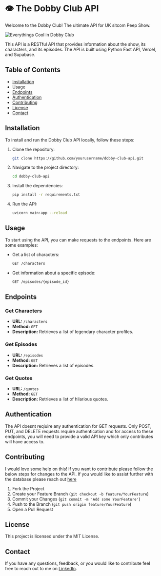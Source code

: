 # 👁️ The Dobby Club API

Welcome to the Dobby Club! The ultimate API for UK sitcom Peep Show.

![Everythings Cool in Dobby Club]((https://cofuvfbkdyfchroaxcvi.supabase.co/storage/v1/object/public/memes/everythings-cool-in-dobby-club.jpeg))

This API is a RESTful API that provides information about the show, its characters, and its episodes. The API is built using Python Fast API, Vercel, and Supabase.

## Table of Contents

- [Installation](#installation)
- [Usage](#usage)
- [Endpoints](#endpoints)
- [Authentication](#authentication)
- [Contributing](#contributing)
- [License](#license)
- [Contact](#contact)

## Installation

To install and run the Dobby Club API locally, follow these steps:

1. Clone the repository:
    ```sh
    git clone https://github.com/yourusername/dobby-club-api.git
    ```
2. Navigate to the project directory:
    ```sh
    cd dobby-club-api
    ```
3. Install the dependencies:
    ```sh
    pip install -r requirements.txt
    ```
4. Run the API:
    ```sh
    uvicorn main:app --reload
    ```

## Usage

To start using the API, you can make requests to the endpoints. Here are some examples:

- Get a list of characters:
    ```sh
    GET /characters
    ```
- Get information about a specific episode:
    ```sh
    GET /episodes/{episode_id}
    ```

## Endpoints

### Get Characters
- **URL:** `/characters`
- **Method:** `GET`
- **Description:** Retrieves a list of legendary character profiles.

### Get Episodes
- **URL:** `/episodes`
- **Method:** `GET`
- **Description:** Retrieves a list of episodes.

### Get Quotes
- **URL:** `/quotes`
- **Method:** `GET`
- **Description:** Retrieves a list of hilarious quotes.

## Authentication

The API doesnt reqiuire any authentication for GET requests. Only POST, PUT, and DELETE requests require authentication and for access to these endpoints, you will need to provide a valid API key which only contributes will have access to.

## Contributing

I would love some help on this! If you want to contribute please follow the below steps for changes to the API. If you would like to assist further with the database please reach out [here](#contact)

1. Fork the Project
2. Create your Feature Branch (`git checkout -b feature/YourFeature`)
3. Commit your Changes (`git commit -m 'Add some YourFeature'`)
4. Push to the Branch (`git push origin feature/YourFeature`)
5. Open a Pull Request

## License

This project is licensed under the MIT License.

## Contact

If you have any questions, feedback, or you would like to contribute feel free to reach out to me on [LinkedIn](https://www.linkedin.com/in/jordan-prescott).

